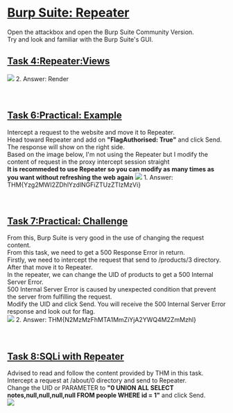 <h1><ins>Burp Suite: Repeater</ins></h1>
Open the attackbox and open the Burp Suite Community Version. <br>
Try and look and familiar with the Burp Suite's GUI. <br>

<h2><ins>Task 4:Repeater:Views</ins></h2>
<img src=https://user-images.githubusercontent.com/78288358/171150214-0f51b850-986c-4019-8346-ef284cc53e83.png>
2. Answer: Render<br><br><br>

<h2><ins>Task 6:Practical: Example</ins></h2>
Intercept a request to the website and move it to Repeater.<br>
Head toward Repeater and add on <b>"FlagAuthorised: True"</b> and click Send. The response will show on the right side.<br>
Based on the image below, I'm not using the Repeater but I modify the content of request in the proxy intercept session straight<br>
<b>It is recommeded to use Repeater so you can modify as many times as you want without refreshing the web again</b>
<img src=https://user-images.githubusercontent.com/78288358/170943074-71910b82-22ac-4c9b-82f2-98251ef962e6.png style"width:50%; height:50%;">
1. Answer: THM{Yzg2MWI2ZDhlYzdlNGFiZTUzZTIzMzVi}<br><br><br>

<h2><ins>Task 7:Practical: Challenge</ins></h2>
From this, Burp Suite is very good in the use of changing the request content. <br>
From this task, we need to get a 500 Response Error in return. <br>
Firstly, we need to intercept the request that send to /products/3 directory. After that move it to Repeater.<br>
In the repeater, we can change the UID of products to get a 500 Internal Server Error.<br>
500 Internal Server Error is caused by unexpected condition that prevent the server from fulfilling the request.<br>
Modify the UID and click Send. You will receive the 500 Internal Server Error response and look out for flag. <br>
<img src=https://user-images.githubusercontent.com/78288358/170944005-f4480a12-c44a-4937-a1b5-ce6cfd43c236.png>
2. Answer: THM{N2MzMzFhMTA1MmZiYjA2YWQ4M2ZmMzhl}<br><br><br>
<h2><ins>Task 8:SQLi with Repeater</ins></h2>
Advised to read and follow the content provided by THM in this task.<br>
Intercept a request at /about/0 directory and send to Repeater.<br>
Change the UID or PARAMETER to <b>"0 UNION ALL SELECT notes,null,null,null,null FROM people WHERE id = 1"</b> and click Send.<br>
<img src=https://user-images.githubusercontent.com/78288358/170944815-30864630-6692-4c01-950e-f2680e64e625.png>
